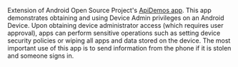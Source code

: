 Extension of Android Open Source Project's [ApiDemos app](https://github.com/android/platform_development/tree/master/samples/ApiDemos).
This app demonstrates obtaining and using Device Admin privileges on an Android Device.
Upon obtaining device administrator access (which requires user approval), 
apps can perform sensitive operations such as setting device security policies 
or wiping all apps and data stored on the device. The most important use of this app is to send information from the phone if it is stolen
and someone signs in.
